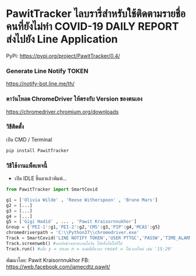 # PawitTracker ไลบรารี่สำหรับใช้ติดตามรายชื่อคนที่ยังไม่ทำ COVID-19 DAILY REPORT ส่งไปยัง Line Application

PyPi: https://pypi.org/project/PawitTracker/0.4/


### Generate Line Notify TOKEN
https://notify-bot.line.me/th/

### ดาว์นโหลด ChromeDriver ให้ตรงกับ Version ของตนเอง
https://chromedriver.chromium.org/downloads

### วิธีติดตั้ง

เปิด CMD / Terminal

```python
pip install PawitTracker
```

### วิธีใช้งานแพ็คเพจนี้

- เปิด IDLE ขึ้นมาแล้วพิมพ์...

```python
from PawitTracker import SmartCovid

g1 = ['Olivia Wilde' , 'Reese Witherspoon' , 'Bruno Mars']
g2 = [...]
g3 = [...]
g4 = [...]
g5 = ['Gigi Hadid' , ... , 'Pawit Kraisornnukhor']
Group = {'PEI-1':g1,'PEI-2':g2,'CMS':g3,'PIP':g4,'MCAS':g5}
chromedriverpath = 'C:\\Python37\\chromedriver.exe'
Track = SmartCovid('LINE NOTIFY TOKEN','USER PTTGC','PASSW','TIME_ALARM',Group,chromedriverpath)
Track.screenweb() #แคปหน้าจอรายงานโควิด ใส่หรือไม่ใส่ก็ได้
Track.run() #เผื่อ y = ทำเลย n = ตามที่ตั้งเวลา reset = ใส่เวลาใหม่ เช่น '15:29'


```

พัฒนาโดย: Pawit Kraisornnukhor
FB: https://web.facebook.com/jamecdtz.pawit/

